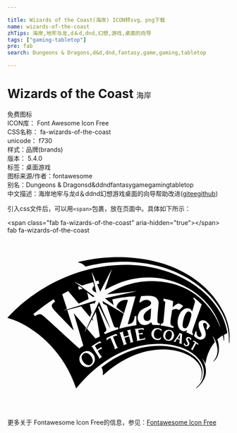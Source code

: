 ```yaml
---

title: Wizards of the Coast(海岸) ICON转svg、png下载
name: wizards-of-the-coast
zhTips: 海岸,地牢与龙,d＆d,dnd,幻想,游戏,桌面的向导
tags: ["gaming-tabletop"]
pre: fab
search: Dungeons & Dragons,d&d,dnd,fantasy,game,gaming,tabletop

---
```


# Wizards of the Coast  <small style="font-size: 60%;font-weight: 100">海岸</small>


<div class="detail-page">
<p>
<span><span class="badge-success badge">免费图标</span> </span>
<br/>
<span>
ICON库：
<span class="badge-secondary badge">Font Awesome Icon Free</span> 
</span>
<br/>
<span>
CSS名称：
<span class="badge-secondary badge">fa-wizards-of-the-coast</span> 
</span>
<br/>
<span>
unicode：
<span class="badge-secondary badge">f730</span> 
<copy-btn content='f730' btn-title=""></copy-btn>
<copy-btn :content='String.fromCodePoint(parseInt("f730", 16))' btn-title="复制U"></copy-btn>
</span><br/><span>样式：<span class="badge-light badge">品牌(brands)</span></span>
<br/>
<span>
版本：
<span class="badge-secondary badge">5.4.0</span> 
</span><br/><span>标签：<span class="badge-light badge"><router-link to="/tags/gaming-tabletop.html">桌面游戏</router-link></span></span>
<br/>
<span>图标来源/作者：<span class="badge-light badge">fontawesome</span></span> 
<br/>
<span>别名：<span class="badge-light badge">Dungeons & Dragons</span><span class="badge-light badge">d&d</span><span class="badge-light badge">dnd</span><span class="badge-light badge">fantasy</span><span class="badge-light badge">game</span><span class="badge-light badge">gaming</span><span class="badge-light badge">tabletop</span></span><br/><span class="zh-detail">中文描述：<span class="badge-primary badge">海岸</span><span class="badge-primary badge">地牢与龙</span><span class="badge-primary badge">d＆d</span><span class="badge-primary badge">dnd</span><span class="badge-primary badge">幻想</span><span class="badge-primary badge">游戏</span><span class="badge-primary badge">桌面的向导</span><span class="help-link"><span>帮助改进</span>(<a href="https://gitee.com/liuwave/icon-helper/edit/master/json/fontawesome/brands/wizards-of-the-coast.json" target="_blank" rel="noopener noreferrer">gitee</a><a href="https://github.com/liuwave/icon-helper/edit/master/json/fontawesome/brands/wizards-of-the-coast.json" target="_blank" rel="noopener noreferrer">github</a></span>)</span><br/>
</p>
</div>
<div class="alert alert-dark">
  <i class="fab fa-wizards-of-the-coast fa-xs"></i>
  <i class="fab fa-wizards-of-the-coast fa-sm"></i>
  <i class="fab fa-wizards-of-the-coast fa-lg"></i>
  <i class="fab fa-wizards-of-the-coast fa-2x"></i>
  <i class="fab fa-wizards-of-the-coast fa-3x"></i>
  <i class="fab fa-wizards-of-the-coast fa-5x"></i>
  <i class="fab fa-wizards-of-the-coast fa-7x"></i>
</div>
<div>
  <p>引入css文件后，可以用<code>&lt;span&gt;</code>包裹，放在页面中。具体如下所示：    
  </p>
  <div class="alert alert-primary" style="font-size: 14px">
    &lt;span class="fab fa-wizards-of-the-coast" aria-hidden="true"&gt;&lt;/span&gt;
    <copy-btn content='<span class="fab fa-wizards-of-the-coast" aria-hidden="true"></span>'></copy-btn>
  </div>
  <div class="alert alert-secondary">
    <i class="fab fa-wizards-of-the-coast"
    style="font-size: 24px"
    aria-hidden="true"></i> fab fa-wizards-of-the-coast
    <copy-btn content="fab fa-wizards-of-the-coast" btn-title="复制图标名称"></copy-btn>
  </div>
</div>
<div id="svg" class="svg-wrap">
<svg xmlns="http://www.w3.org/2000/svg" viewBox="0 0 640 512"><path d="M219.19 345.69c-1.9 1.38-11.07 8.44-.26 23.57 4.64 6.42 14.11 12.79 21.73 6.55 6.5-4.88 7.35-12.92.26-23.04-5.47-7.76-14.28-12.88-21.73-7.08zm336.75 75.94c-.34 1.7-.55 1.67.79 0 2.09-4.19 4.19-10.21 4.98-19.9 3.14-38.49-40.33-71.49-101.34-78.03-54.73-6.02-124.38 9.17-188.8 60.49l-.26 1.57c2.62 4.98 4.98 10.74 3.4 21.21l.79.26c63.89-58.4 131.19-77.25 184.35-73.85 58.4 3.67 100.03 34.04 100.03 68.08-.01 9.96-2.63 15.72-3.94 20.17zM392.28 240.42c.79 7.07 4.19 10.21 9.17 10.47 5.5.26 9.43-2.62 10.47-6.55.79-3.4 2.09-29.85 2.09-29.85s-11.26 6.55-14.93 10.47c-3.66 3.68-7.33 8.39-6.8 15.46zm-50.02-151.1C137.75 89.32 13.1 226.8.79 241.2c-1.05.52-1.31.79.79 1.31 60.49 16.5 155.81 81.18 196.13 202.16l1.05.26c55.25-69.92 140.88-128.05 236.99-128.05 80.92 0 130.15 42.16 130.15 80.39 0 18.33-6.55 33.52-22.26 46.35 0 .96-.2.79.79.79 14.66-10.74 27.5-28.8 27.5-48.18 0-22.78-12.05-38.23-12.05-38.23 7.07 7.07 10.74 16.24 10.74 16.24 5.76-40.85 26.97-62.32 26.97-62.32-2.36-9.69-6.81-17.81-6.81-17.81 7.59 8.12 14.4 27.5 14.4 41.37 0 10.47-3.4 22.78-12.57 31.95l.26.52c8.12-4.98 16.5-16.76 16.5-37.97 0-15.71-4.71-25.92-4.71-25.92 5.76-5.24 11.26-9.17 15.97-11.78.79 3.4 2.09 9.69 2.36 14.93 0 1.05.79 1.83 1.05 0 .79-5.76-.26-16.24-.26-16.5 6.02-3.14 9.69-4.45 9.69-4.45C617.74 176 489.43 89.32 342.26 89.32zm-99.24 289.62c-11.06 8.99-24.2 4.08-30.64-4.19-7.45-9.58-6.76-24.09 4.19-32.47 14.85-11.35 27.08-.49 31.16 5.5.28.39 12.13 16.57-4.71 31.16zm2.09-136.43l9.43-17.81 11.78 70.96-12.57 6.02-24.62-28.8 14.14-26.71 3.67 4.45-1.83-8.11zm18.59 117.58l-.26-.26c2.05-4.1-2.5-6.61-17.54-31.69-1.31-2.36-3.14-2.88-4.45-2.62l-.26-.52c7.86-5.76 15.45-10.21 25.4-15.71l.52.26c1.31 1.83 2.09 2.88 3.4 4.71l-.26.52c-1.05-.26-2.36-.79-5.24.26-2.09.79-7.86 3.67-12.31 7.59v1.31c1.57 2.36 3.93 6.55 5.76 9.69h.26c10.05-6.28 7.56-4.55 11.52-7.86h.26c.52 1.83.52 1.83 1.83 5.5l-.26.26c-3.06.61-4.65.34-11.52 5.5v.26c9.46 17.02 11.01 16.75 12.57 15.97l.26.26c-2.34 1.59-6.27 4.21-9.68 6.57zm55.26-32.47c-3.14 1.57-6.02 2.88-9.95 4.98l-.26-.26c1.29-2.59 1.16-2.71-11.78-32.47l-.26-.26c-.15 0-8.9 3.65-9.95 7.33h-.52l-1.05-5.76.26-.52c7.29-4.56 25.53-11.64 27.76-12.57l.52.26 3.14 4.98-.26.52c-3.53-1.76-7.35.76-12.31 2.62v.26c12.31 32.01 12.67 30.64 14.66 30.64v.25zm44.77-16.5c-4.19 1.05-5.24 1.31-9.69 2.88l-.26-.26.52-4.45c-1.05-3.4-3.14-11.52-3.67-13.62l-.26-.26c-3.4.79-8.9 2.62-12.83 3.93l-.26.26c.79 2.62 3.14 9.95 4.19 13.88.79 2.36 1.83 2.88 2.88 3.14v.52c-3.67 1.05-7.07 2.62-10.21 3.93l-.26-.26c1.05-1.31 1.05-2.88.26-4.98-1.05-3.14-8.12-23.83-9.17-27.23-.52-1.83-1.57-3.14-2.62-3.14v-.52c3.14-1.05 6.02-2.09 10.74-3.4l.26.26-.26 4.71c1.31 3.93 2.36 7.59 3.14 9.69h.26c3.93-1.31 9.43-2.88 12.83-3.93l.26-.26-2.62-9.43c-.52-1.83-1.05-3.4-2.62-3.93v-.26c4.45-1.05 7.33-1.83 10.74-2.36l.26.26c-1.05 1.31-1.05 2.88-.52 4.45 1.57 6.28 4.71 20.43 6.28 26.45.54 2.62 1.85 3.41 2.63 3.93zm32.21-6.81l-.26.26c-4.71.52-14.14 2.36-22.52 4.19l-.26-.26.79-4.19c-1.57-7.86-3.4-18.59-4.98-26.19-.26-1.83-.79-2.88-2.62-3.67l.79-.52c9.17-1.57 20.16-2.36 24.88-2.62l.26.26c.52 2.36.79 3.14 1.57 5.5l-.26.26c-1.14-1.14-3.34-3.2-16.24-.79l-.26.26c.26 1.57 1.05 6.55 1.57 9.95l.26.26c9.52-1.68 4.76-.06 10.74-2.36h.26c0 1.57-.26 1.83-.26 5.24h-.26c-4.81-1.03-2.15-.9-10.21 0l-.26.26c.26 2.09 1.57 9.43 2.09 12.57l.26.26c1.15.38 14.21-.65 16.24-4.71h.26c-.53 2.38-1.05 4.21-1.58 6.04zm10.74-44.51c-4.45 2.36-8.12 2.88-11 2.88-.25.02-11.41 1.09-17.54-9.95-6.74-10.79-.98-25.2 5.5-31.69 8.8-8.12 23.35-10.1 28.54-17.02 8.03-10.33-13.04-22.31-29.59-5.76l-2.62-2.88 5.24-16.24c25.59-1.57 45.2-3.04 50.02 16.24.79 3.14 0 9.43-.26 12.05 0 2.62-1.83 18.85-2.09 23.04-.52 4.19-.79 18.33-.79 20.69.26 2.36.52 4.19 1.57 5.5 1.57 1.83 5.76 1.83 5.76 1.83l-.79 4.71c-11.82-1.07-10.28-.59-20.43-1.05-3.22-5.15-2.23-3.28-4.19-7.86 0 .01-4.19 3.94-7.33 5.51zm37.18 21.21c-6.35-10.58-19.82-7.16-21.73 5.5-2.63 17.08 14.3 19.79 20.69 10.21l.26.26c-.52 1.83-1.83 6.02-1.83 6.28l-.52.52c-10.3 6.87-28.5-2.5-25.66-18.59 1.94-10.87 14.44-18.93 28.8-9.95l.26.52c0 1.06-.27 3.41-.27 5.25zm5.77-87.73v-6.55c.69 0 19.65 3.28 27.76 7.33l-1.57 17.54s10.21-9.43 15.45-10.74c5.24-1.57 14.93 7.33 14.93 7.33l-11.26 11.26c-12.07-6.35-19.59-.08-20.69.79-5.29 38.72-8.6 42.17 4.45 46.09l-.52 4.71c-17.55-4.29-18.53-4.5-36.92-7.33l.79-4.71c7.25 0 7.48-5.32 7.59-6.81 0 0 4.98-53.16 4.98-55.25-.02-2.87-4.99-3.66-4.99-3.66zm10.99 114.44c-8.12-2.09-14.14-11-10.74-20.69 3.14-9.43 12.31-12.31 18.85-10.21 9.17 2.62 12.83 11.78 10.74 19.38-2.61 8.9-9.42 13.87-18.85 11.52zm42.16 9.69c-2.36-.52-7.07-2.36-8.64-2.88v-.26l1.57-1.83c.59-8.24.59-7.27.26-7.59-4.82-1.81-6.66-2.36-7.07-2.36-1.31 1.83-2.88 4.45-3.67 5.5l-.79 3.4v.26c-1.31-.26-3.93-1.31-6.02-1.57v-.26l2.62-1.83c3.4-4.71 9.95-14.14 13.88-20.16v-2.09l.52-.26c2.09.79 5.5 2.09 7.59 2.88.48.48.18-1.87-1.05 25.14-.24 1.81.02 2.6.8 3.91zm-4.71-89.82c11.25-18.27 30.76-16.19 34.04-3.4L539.7 198c2.34-6.25-2.82-9.9-4.45-11.26l1.83-3.67c12.22 10.37 16.38 13.97 22.52 20.43-25.91 73.07-30.76 80.81-24.62 84.32l-1.83 4.45c-6.37-3.35-8.9-4.42-17.81-8.64l2.09-6.81c-.26-.26-3.93 3.93-9.69 3.67-19.06-1.3-22.89-31.75-9.67-52.9zm29.33 79.34c0-5.71-6.34-7.89-7.86-5.24-1.31 2.09 1.05 4.98 2.88 8.38 1.57 2.62 2.62 6.28 1.05 9.43-2.64 6.34-12.4 5.31-15.45-.79 0-.7-.27.09 1.83-4.71l.79-.26c-.57 5.66 6.06 9.61 8.38 4.98 1.05-2.09-.52-5.5-2.09-8.38-1.57-2.62-3.67-6.28-1.83-9.69 2.72-5.06 11.25-4.47 14.66 2.36v.52l-2.36 3.4zm21.21 13.36c-1.96-3.27-.91-2.14-4.45-4.71h-.26c-2.36 4.19-5.76 10.47-8.64 16.24-1.31 2.36-1.05 3.4-.79 3.93l-.26.26-5.76-4.45.26-.26 2.09-1.31c3.14-5.76 6.55-12.05 9.17-17.02v-.26c-2.64-1.98-1.22-1.51-6.02-1.83v-.26l3.14-3.4h.26c3.67 2.36 9.95 6.81 12.31 8.9l.26.26-1.31 3.91zm27.23-44.26l-2.88-2.88c.79-2.36 1.83-4.98 2.09-7.59.75-9.74-11.52-11.84-11.52-4.98 0 4.98 7.86 19.38 7.86 27.76 0 10.21-5.76 15.71-13.88 16.5-8.38.79-20.16-10.47-20.16-10.47l4.98-14.4 2.88 2.09c-2.97 17.8 17.68 20.37 13.35 5.24-1.06-4.02-18.75-34.2 2.09-38.23 13.62-2.36 23.04 16.5 23.04 16.5l-7.85 10.46zm35.62-10.21c-11-30.38-60.49-127.53-191.95-129.62-53.42-1.05-94.27 15.45-132.76 37.97l85.63-9.17-91.39 20.69 25.14 19.64-3.93-16.5c7.5-1.71 39.15-8.45 66.77-8.9l-22.26 80.39c13.61-.7 18.97-8.98 19.64-22.78l4.98-1.05.26 26.71c-22.46 3.21-37.3 6.69-49.49 9.95l13.09-43.21-61.54-36.66 2.36 8.12 10.21 4.98c6.28 18.59 19.38 56.56 20.43 58.66 1.95 4.28 3.16 5.78 12.05 4.45l1.05 4.98c-16.08 4.86-23.66 7.61-39.02 14.4l-2.36-4.71c4.4-2.94 8.73-3.94 5.5-12.83-23.7-62.5-21.48-58.14-22.78-59.44l2.36-4.45 33.52 67.3c-3.84-11.87 1.68 1.69-32.99-78.82l-41.9 88.51 4.71-13.88-35.88-42.16 27.76 93.48-11.78 8.38C95 228.58 101.05 231.87 93.23 231.52c-5.5-.26-13.62 5.5-13.62 5.5L74.63 231c30.56-23.53 31.62-24.33 58.4-42.68l4.19 7.07s-5.76 4.19-7.86 7.07c-5.9 9.28 1.67 13.28 61.8 75.68l-18.85-58.92 39.8-10.21 25.66 30.64 4.45-12.31-4.98-24.62 13.09-3.4.52 3.14 3.67-10.47-94.27 29.33 11.26-4.98-13.62-42.42 17.28-9.17 30.11 36.14 28.54-13.09c-1.41-7.47-2.47-14.5-4.71-19.64l17.28 13.88 4.71-2.09-59.18-42.68 23.08 11.5c18.98-6.07 25.23-7.47 32.21-9.69l2.62 11c-12.55 12.55 1.43 16.82 6.55 19.38l-13.62-61.01 12.05 28.28c4.19-1.31 7.33-2.09 7.33-2.09l2.62 8.64s-3.14 1.05-6.28 2.09l8.9 20.95 33.78-65.73-20.69 61.01c42.42-24.09 81.44-36.66 131.98-35.88 67.04 1.05 167.33 40.85 199.8 139.83.78 2.1-.01 2.63-.79.27zM203.48 152.43s1.83-.52 4.19-1.31l9.43 7.59c-.4 0-3.44-.25-11.26 2.36l-2.36-8.64zm143.76 38.5c-1.57-.6-26.46-4.81-33.26 20.69l21.73 17.02 11.53-37.71zM318.43 67.07c-58.4 0-106.05 12.05-114.96 14.4v.79c8.38 2.09 14.4 4.19 21.21 11.78l1.57.26c6.55-1.83 48.97-13.88 110.24-13.88 180.16 0 301.67 116.79 301.67 223.37v9.95c0 1.31.79 2.62 1.05.52.52-2.09.79-8.64.79-19.64.26-83.79-96.63-227.55-321.57-227.55zm211.06 169.68c1.31-5.76 0-12.31-7.33-13.09-9.62-1.13-16.14 23.79-17.02 33.52-.79 5.5-1.31 14.93 6.02 14.93 4.68-.01 9.72-.91 18.33-35.36zm-61.53 42.95c-2.62-.79-9.43-.79-12.57 10.47-1.83 6.81.52 13.35 6.02 14.66 3.67 1.05 8.9.52 11.78-10.74 2.62-9.94-1.83-13.61-5.23-14.39zM491 300.65c1.83.52 3.14 1.05 5.76 1.83 0-1.83.52-8.38.79-12.05-1.05 1.31-5.5 8.12-6.55 9.95v.27z"/></svg>
</div>
<detail full-name='fa-wizards-of-the-coast'></detail>
    
<div><p>更多关于  Fontawesome Icon Free的信息，参见：<a target="_blank" href="https://iconhelper.cn/fontawesome.html">Fontawesome Icon Free</a>
</p></div>
